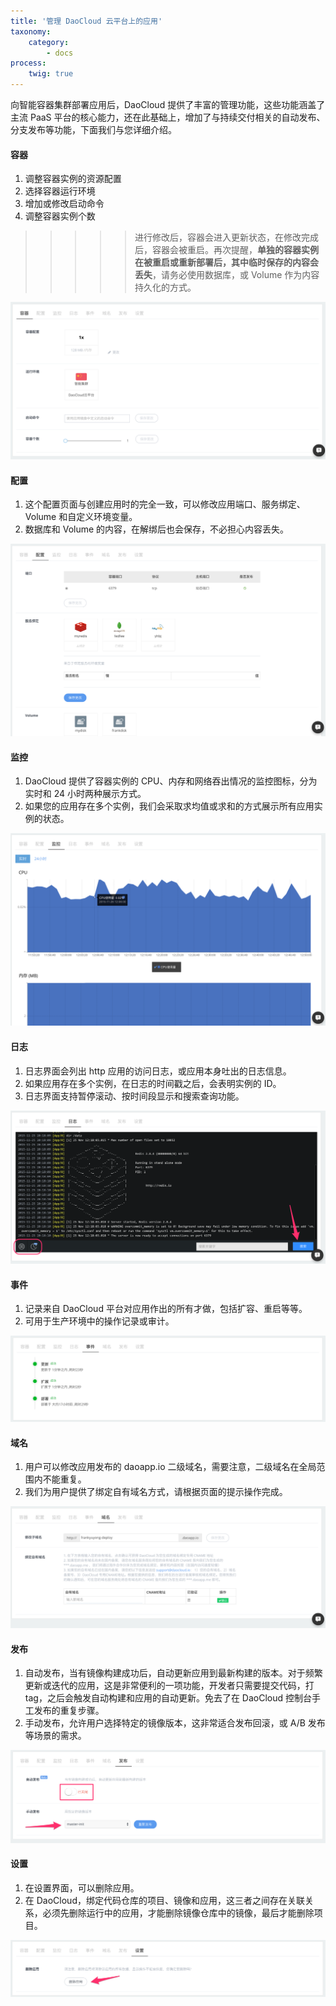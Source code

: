 ```yaml
---
title: '管理 DaoCloud 云平台上的应用'
taxonomy:
    category:
        - docs
process:
    twig: true
---
```


向智能容器集群部署应用后，DaoCloud 提供了丰富的管理功能，这些功能涵盖了主流 PaaS 平台的核心能力，还在此基础上，增加了与持续交付相关的自动发布、分支发布等功能，下面我们与您详细介绍。

#### 容器

1. 调整容器实例的资源配置
2. 选择容器运行环境
3. 增加或修改启动命令
4. 调整容器实例个数

>>>>> 进行修改后，容器会进入更新状态，在修改完成后，容器会被重启。再次提醒，**单独的容器实例在被重启或重新部署后，其中临时保存的内容会丢失**，请务必使用数据库，或 Volume 作为内容持久化的方式。

![](1.png)

#### 配置

1. 这个配置页面与创建应用时的完全一致，可以修改应用端口、服务绑定、Volume 和自定义环境变量。
2. 数据库和 Volume 的内容，在解绑后也会保存，不必担心内容丢失。

![](2.png)

#### 监控

1. DaoCloud 提供了容器实例的 CPU、内存和网络吞出情况的监控图标，分为实时和 24 小时两种展示方式。
2. 如果您的应用存在多个实例，我们会采取求均值或求和的方式展示所有应用实例的状态。

![](3.png)

#### 日志

1. 日志界面会列出 http 应用的访问日志，或应用本身吐出的日志信息。
2. 如果应用存在多个实例，在日志的时间戳之后，会表明实例的 ID。
3. 日志界面支持暂停滚动、按时间段显示和搜索查询功能。

![](4.png)

#### 事件

1. 记录来自 DaoCloud 平台对应用作出的所有才做，包括扩容、重启等等。
2. 可用于生产环境中的操作记录或审计。

![](5.png)

#### 域名

1. 用户可以修改应用发布的 daoapp.io 二级域名，需要注意，二级域名在全局范围内不能重复。
2. 我们为用户提供了绑定自有域名方式，请根据页面的提示操作完成。

![](6.png)

#### 发布

1. 自动发布，当有镜像构建成功后，自动更新应用到最新构建的版本。对于频繁更新或迭代的应用，这是非常便利的一项功能，开发者只需要提交代码，打 tag，之后会触发自动构建和应用的自动更新。免去了在 DaoCloud 控制台手工发布的重复步骤。
2. 手动发布，允许用户选择特定的镜像版本，这非常适合发布回滚，或 A/B 发布等场景的需求。

![](7.png)

#### 设置

1. 在设置界面，可以删除应用。
2. 在 DaoCloud，绑定代码仓库的项目、镜像和应用，这三者之间存在关联关系，必须先删除运行中的应用，才能删除镜像仓库中的镜像，最后才能删除项目。

![](8.png)
